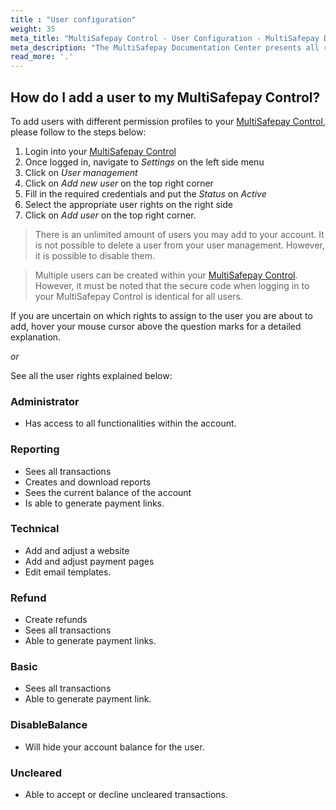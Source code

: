 ```yaml
---
title : "User configuration"
weight: 35
meta_title: "MultiSafepay Control - User Configuration - MultiSafepay Docs"
meta_description: "The MultiSafepay Documentation Center presents all relevant information about our Plugins and API. You can also find support pages for payment methods, tools and general questions as well as the contact details of our Support and Integration Teams."
read_more: '.'
---
```


## How do I add a user to my MultiSafepay Control?

To add users with different permission profiles to your [MultiSafepay Control](https://merchant.multisafepay.com), please follow to the steps below:

1. Login into your [MultiSafepay Control](https://merchant.multisafepay.com)
2. Once logged in, navigate to _Settings_ on the left side menu
3. Click on _User management_
4. Click on _Add new user_ on the top right corner
5. Fill in the required credentials and put the _Status_ on _Active_
6. Select the appropriate user rights on the right side
7. Click on _Add user_ on the top right corner.

> There is an unlimited amount of users you may add to your account. It is not possible to delete a user from your user management. However, it is possible to disable them.

> Multiple users can be created within your [MultiSafepay Control](https://merchant.multisafepay.com). However, it must be noted that the secure code when logging in to your MultiSafepay Control is identical for all users.

If you are uncertain on which rights to assign to the user you are about to add, hover your mouse cursor above the question marks for a detailed explanation.

_or_

See all the user rights explained below:

### Administrator

* Has access to all functionalities within the account.

### Reporting

* Sees all transactions
* Creates and download reports
* Sees the current balance of the account
* Is able to generate payment links.

### Technical

* Add and adjust a website
* Add and adjust payment pages
* Edit email templates.

### Refund

* Create refunds
* Sees all transactions
* Able to generate payment links.

### Basic

* Sees all transactions
* Able to generate payment link.

### DisableBalance

* Will hide your account balance for the user.

### Uncleared

* Able to accept or decline uncleared transactions.

